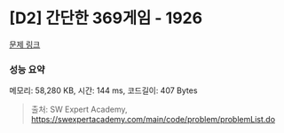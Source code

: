 # [D2] 간단한 369게임 - 1926 

[문제 링크](https://swexpertacademy.com/main/code/problem/problemDetail.do?contestProbId=AV5PTeo6AHUDFAUq) 

### 성능 요약

메모리: 58,280 KB, 시간: 144 ms, 코드길이: 407 Bytes



> 출처: SW Expert Academy, https://swexpertacademy.com/main/code/problem/problemList.do